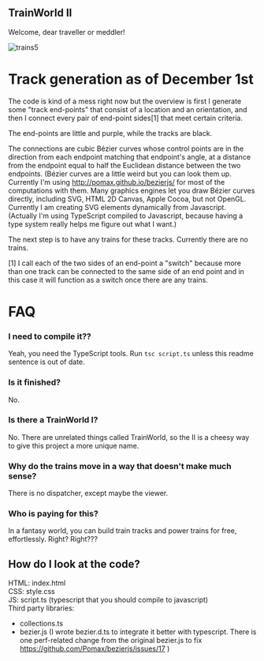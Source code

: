 
TrainWorld II
---

Welcome, dear traveller or meddler!

![trains5](https://cloud.githubusercontent.com/assets/947619/11516833/f933f082-9853-11e5-8b17-a1fd939dfad8.png)

Track generation as of December 1st
===

The code is kind of a mess right now but the overview is first I
generate some "track end-points" that consist of a location and an
orientation, and then I connect every pair of end-point sides[1] that meet
certain criteria.

The end-points are little and purple, while the tracks are black.

The connections are cubic Bézier curves whose control points are in
the direction from each endpoint matching that endpoint's
angle, at a distance from the endpoint equal to half the Euclidean
distance between the two endpoints. (Bézier curves are a little weird
but you can look them up. Currently I'm using
http://pomax.github.io/bezierjs/ for most of the computations with them.
Many graphics engines let you draw Bézier curves directly, including
SVG, HTML 2D Canvas, Apple Cocoa, but not OpenGL. Currently I am
creating SVG elements dynamically from Javascript.  (Actually I'm using
TypeScript compiled to Javascript, because having a type system
really helps me figure out what I want.)

The next step is to have any trains for these tracks. Currently
there are no trains.

[1] I call each of the two sides of an end-point
a "switch" because more than one track can be connected to the same
side of an end point and in this case it will function as a switch
once there are any trains.

FAQ
===

### I need to compile it??

Yeah, you need the TypeScript tools. Run `tsc script.ts`
unless this readme sentence is out of date.

### Is it finished?

No.

### Is there a TrainWorld I?

No.  There are unrelated things called TrainWorld, so the II
is a cheesy way to give this project a more unique name.

### Why do the trains move in a way that doesn't make much sense?

There is no dispatcher, except maybe the viewer.

### Who is paying for this?

In a fantasy world, you can build train tracks and power trains for
free, effortlessly. Right? Right???

## How do I look at the code?

HTML: index.html  
CSS: style.css  
JS: script.ts (typescript that you should compile to javascript)  
Third party libraries:  
 - collections.ts
 - bezier.js (I wrote bezier.d.ts to integrate it better with
     typescript.  There is one perf-related change from the original
     bezier.js to fix https://github.com/Pomax/bezierjs/issues/17 )

